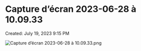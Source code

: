 # Capture d’écran 2023-06-28 à 10.09.33

Created: July 19, 2023 9:15 PM

![Capture d’écran 2023-06-28 à 10.09.33.png](Capture%20d%E2%80%99e%CC%81cran%202023-06-28%20a%CC%80%2010%2009%2033%201e1f2a4393f94b94b5a897619ba6e613/Capture_decran_2023-06-28_a_10.09.33.png)